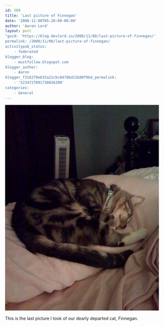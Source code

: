 ```yaml
---
id: 509
title: 'Last picture of Finnegan'
date: '2008-11-08T05:20:00-08:00'
author: 'Aaron Lord'
layout: post
"guid: 'https://blog.devlord.io/2008/11/08/last-picture-of-finnegan/'
permalink: /2008/11/08/last-picture-of-finnegan/
activitypub_status:
    - federated
blogger_blog:
    - mustfollow.blogspot.com
blogger_author:
    - Aaron
blogger_f316279e632a22cbc8478bd21b80f9b4_permalink:
    - '5234727091730036200'
categories:
    - General
---
```


<p class="mobile-photo"><a href="/assets/img/2011/10/photo-723089.jpg"><img src="/assets/img/2011/10/photo-723089.jpg?w=225" border="0" alt="" /></a></p>This is the last picture I took of our dearly departed cat, Finnegan.<div class="blogger-post-footer"><img width='1' height='1' src='' alt='' /></div>